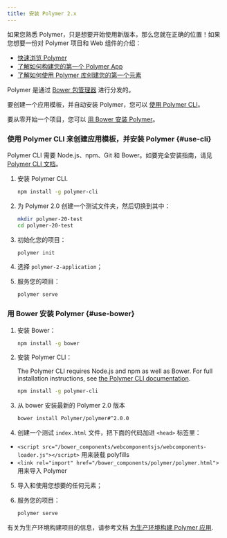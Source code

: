 ```yaml
---
title: 安装 Polymer 2.x
---
```


<!-- toc -->

如果您熟悉 Polymer，只是想要开始使用新版本，那么您就在正确的位置！如果您想要一份对 Polymer 项目和 Web 组件的介绍：

* [快速浏览 Polymer](/{{{polymer_version_dir}}}/start/quick-tour)
* [了解如何构建您的第一个 Polymer App](/{{{polymer_version_dir}}}/start/toolbox/set-up)
* [了解如何使用 Polymer 库创建您的第一个元素](/{{{polymer_version_dir}}}/start/first-element/intro)

Polymer 是通过 [Bower 包管理器](https://bower.io/) 进行分发的。

要创建一个应用模板，并自动安装 Polymer，您可以 [使用 Polymer CLI](#use-cli)。

要从零开始一个项目，您可以 [用 Bower 安装 Polymer](#use-bower)。

### 使用 Polymer CLI 来创建应用模板，并安装 Polymer {#use-cli}

Polymer CLI 需要 Node.js、npm、Git 和 Bower。如要完全安装指南，请见 [Polymer CLI 文档](../docs/tools/polymer-cli)。

1. 安装 Polymer CLI.

    ```bash
    npm install -g polymer-cli
    ```

3. 为 Polymer 2.0 创建一个测试文件夹，然后切换到其中：

    ```bash
    mkdir polymer-20-test
    cd polymer-20-test
    ```

4. 初始化您的项目：

    ```bash
    polymer init
    ```

5. 选择 `polymer-2-application`；

6. 服务您的项目：

    ```bash
    polymer serve
    ```

### 用 Bower 安装 Polymer {#use-bower}

1. 安装 Bower：

    ```bash
    npm install -g bower
    ```

2. 安装 Polymer CLI：

    The Polymer CLI requires Node.js and npm as well as Bower. For full installation instructions, see [the Polymer CLI documentation](../docs/tools/polymer-cli).

    ```bash
    npm install -g polymer-cli
    ```

3. 从 bower 安装最新的 Polymer 2.0 版本

    ```bash
    bower install Polymer/polymer#^2.0.0
    ```

4. 创建一个测试 `index.html` 文件，把下面的代码加进 `<head>` 标签里：
  - `<script src="/bower_components/webcomponentsjs/webcomponents-loader.js"></script>`
  用来装载 polyfills
  - `<link rel="import" href="/bower_components/polymer/polymer.html">`
  用来导入 Polymer

5. 导入和使用您想要的任何元素；

6. 服务您的项目：

    ```bash
    polymer serve
    ```

有关为生产环境构建项目的信息，请参考文档 [为生产环境构建 Polymer 应用](../toolbox/build-for-production).

